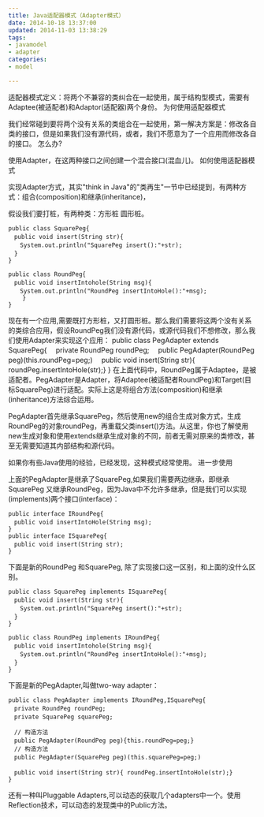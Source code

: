 ```yaml
---
title: Java适配器模式（Adapter模式）
date: 2014-10-18 13:37:00
updated: 2014-11-03 13:38:29
tags: 
- javamodel
- adapter
categories: 
- model

---
```

适配器模式定义：将两个不兼容的类纠合在一起使用，属于结构型模式，需要有Adaptee(被适配者)和Adaptor(适配器)两个身份。
为何使用适配器模式

我们经常碰到要将两个没有关系的类组合在一起使用，第一解决方案是：修改各自类的接口，但是如果我们没有源代码，或者，我们不愿意为了一个应用而修改各自的接口。 怎么办?

使用Adapter，在这两种接口之间创建一个混合接口(混血儿)。
如何使用适配器模式

实现Adapter方式，其实"think in Java"的"类再生"一节中已经提到，有两种方式：组合(composition)和继承(inheritance)，


<!--more-->


假设我们要打桩，有两种类：方形桩 圆形桩。

    public class SquarePeg{
    　public void insert(String str){
    　　System.out.println("SquarePeg insert():"+str);
    　}
    }
    
    public class RoundPeg{
    　public void insertIntohole(String msg){
    　　System.out.println("RoundPeg insertIntoHole():"+msg);
        }
    }

现在有一个应用,需要既打方形桩，又打圆形桩。那么我们需要将这两个没有关系的类综合应用，假设RoundPeg我们没有源代码，或源代码我们不想修改，那么我们使用Adapter来实现这个应用：
public class PegAdapter extends SquarePeg{
　private RoundPeg roundPeg;
　public PegAdapter(RoundPeg peg)(this.roundPeg=peg;)
　public void insert(String str){ roundPeg.insertIntoHole(str);}
}
在上面代码中，RoundPeg属于Adaptee，是被适配者。PegAdapter是Adapter，将Adaptee(被适配者RoundPeg)和Target(目标SquarePeg)进行适配。实际上这是将组合方法(composition)和继承(inheritance)方法综合运用。

PegAdapter首先继承SquarePeg，然后使用new的组合生成对象方式，生成RoundPeg的对象roundPeg，再重载父类insert()方法。从这里，你也了解使用new生成对象和使用extends继承生成对象的不同，前者无需对原来的类修改，甚至无需要知道其内部结构和源代码。

如果你有些Java使用的经验，已经发现，这种模式经常使用。
进一步使用

上面的PegAdapter是继承了SquarePeg,如果我们需要两边继承，即继承SquarePeg 又继承RoundPeg，因为Java中不允许多继承，但是我们可以实现(implements)两个接口(interface)：

    public interface IRoundPeg{
    　public void insertIntoHole(String msg);
    }
    public interface ISquarePeg{
    　public void insert(String str);
    }

下面是新的RoundPeg 和SquarePeg, 除了实现接口这一区别，和上面的没什么区别。

    public class SquarePeg implements ISquarePeg{
    　public void insert(String str){
    　　System.out.println("SquarePeg insert():"+str);
    　}
    }
    
    public class RoundPeg implements IRoundPeg{
    　public void insertIntohole(String msg){
    　　System.out.println("RoundPeg insertIntoHole():"+msg);
    　}
    }

下面是新的PegAdapter,叫做two-way adapter：

    public class PegAdapter implements IRoundPeg,ISquarePeg{
    　private RoundPeg roundPeg;
    　private SquarePeg squarePeg;
    
    　// 构造方法
    　public PegAdapter(RoundPeg peg){this.roundPeg=peg;}
    　// 构造方法
    　public PegAdapter(SquarePeg peg)(this.squarePeg=peg;)
    
    　public void insert(String str){ roundPeg.insertIntoHole(str);}
    }

还有一种叫Pluggable Adapters,可以动态的获取几个adapters中一个。使用Reflection技术，可以动态的发现类中的Public方法。
